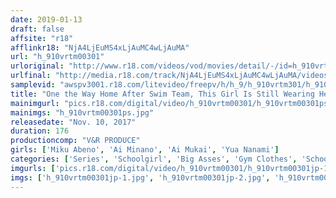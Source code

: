 ```yaml
---
date: 2019-01-13
draft: false
affsite: "r18"
afflinkr18: "NjA4LjEuMS4xLjAuMC4wLjAuMA"
url: "h_910vrtm00301"
urloriginal: "http://www.r18.com/videos/vod/movies/detail/-/id=h_910vrtm00301"
urlfinal: "http://media.r18.com/track/NjA4LjEuMS4xLjAuMC4wLjAuMA/videos/vod/movies/detail/-/id=h_910vrtm00301"
samplevid: "awspv3001.r18.com/litevideo/freepv/h/h_9/h_910vrtm301/h_910vrtm301_dmb_w.mp4"
title: "One the Way Home After Swim Team, This Girl Is Still Wearing Her Bloomers Under Her School Uniform! When She Gets Home, Daddy Gets Hot And Horny For Her Navy Covered Ass And Slips Her Some Aphrodisiacs To Get Her Hot And Sweaty! When He Unexpectedly Slips His Cock In, The Feeling Is So Amazing That He Bangs Her Over And Over Again To Orgasmic Pleasure! 3"
mainimgurl: "pics.r18.com/digital/video/h_910vrtm00301/h_910vrtm00301ps.jpg"
mainimgs: "h_910vrtm00301ps.jpg"
releasedate: "Nov. 10, 2017"
duration: 176
productioncomp: "V&R PRODUCE"
girls: ['Miku Abeno', 'Ai Minano', 'Ai Mukai', 'Yua Nanami']
categories: ['Series', 'Schoolgirl', 'Big Asses', 'Gym Clothes', 'School Uniform', 'Relatives', 'Variety', 'Ass Lover', 'Substance Use', 'Hi-Def']
imgurls: ['pics.r18.com/digital/video/h_910vrtm00301/h_910vrtm00301jp-1.jpg', 'pics.r18.com/digital/video/h_910vrtm00301/h_910vrtm00301jp-2.jpg', 'pics.r18.com/digital/video/h_910vrtm00301/h_910vrtm00301jp-3.jpg', 'pics.r18.com/digital/video/h_910vrtm00301/h_910vrtm00301jp-4.jpg', 'pics.r18.com/digital/video/h_910vrtm00301/h_910vrtm00301jp-5.jpg', 'pics.r18.com/digital/video/h_910vrtm00301/h_910vrtm00301jp-6.jpg', 'pics.r18.com/digital/video/h_910vrtm00301/h_910vrtm00301jp-7.jpg', 'pics.r18.com/digital/video/h_910vrtm00301/h_910vrtm00301jp-8.jpg', 'pics.r18.com/digital/video/h_910vrtm00301/h_910vrtm00301jp-9.jpg', 'pics.r18.com/digital/video/h_910vrtm00301/h_910vrtm00301jp-10.jpg', 'pics.r18.com/digital/video/h_910vrtm00301/h_910vrtm00301jp-11.jpg', 'pics.r18.com/digital/video/h_910vrtm00301/h_910vrtm00301jp-12.jpg', 'pics.r18.com/digital/video/h_910vrtm00301/h_910vrtm00301jp-13.jpg', 'pics.r18.com/digital/video/h_910vrtm00301/h_910vrtm00301jp-14.jpg', 'pics.r18.com/digital/video/h_910vrtm00301/h_910vrtm00301jp-15.jpg', 'pics.r18.com/digital/video/h_910vrtm00301/h_910vrtm00301jp-16.jpg', 'pics.r18.com/digital/video/h_910vrtm00301/h_910vrtm00301jp-17.jpg', 'pics.r18.com/digital/video/h_910vrtm00301/h_910vrtm00301jp-18.jpg', 'pics.r18.com/digital/video/h_910vrtm00301/h_910vrtm00301jp-19.jpg', 'pics.r18.com/digital/video/h_910vrtm00301/h_910vrtm00301jp-20.jpg']
imgs: ['h_910vrtm00301jp-1.jpg', 'h_910vrtm00301jp-2.jpg', 'h_910vrtm00301jp-3.jpg', 'h_910vrtm00301jp-4.jpg', 'h_910vrtm00301jp-5.jpg', 'h_910vrtm00301jp-6.jpg', 'h_910vrtm00301jp-7.jpg', 'h_910vrtm00301jp-8.jpg', 'h_910vrtm00301jp-9.jpg', 'h_910vrtm00301jp-10.jpg', 'h_910vrtm00301jp-11.jpg', 'h_910vrtm00301jp-12.jpg', 'h_910vrtm00301jp-13.jpg', 'h_910vrtm00301jp-14.jpg', 'h_910vrtm00301jp-15.jpg', 'h_910vrtm00301jp-16.jpg', 'h_910vrtm00301jp-17.jpg', 'h_910vrtm00301jp-18.jpg', 'h_910vrtm00301jp-19.jpg', 'h_910vrtm00301jp-20.jpg']
---
```

